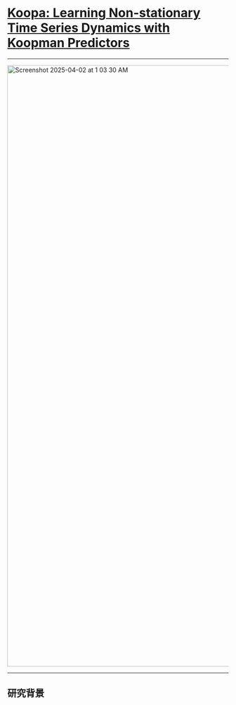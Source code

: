 
# [Koopa: Learning Non-stationary Time Series Dynamics with Koopman Predictors](https://arxiv.org/abs/2305.18803)

----

<img width="1366" alt="Screenshot 2025-04-02 at 1 03 30 AM" src="https://github.com/user-attachments/assets/56a96581-d70b-4b46-80dc-44c322cabfb3" />

-----

## **研究背景**

